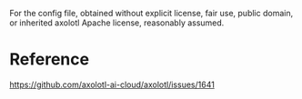 
For the config file, obtained without explicit license, fair use, public domain, or inherited axolotl Apache license, reasonably assumed.

# Reference
https://github.com/axolotl-ai-cloud/axolotl/issues/1641
